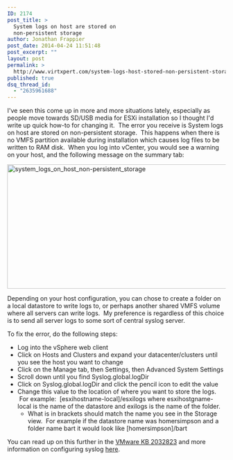 ```yaml
---
ID: 2174
post_title: >
  System logs on host are stored on
  non-persistent storage
author: Jonathan Frappier
post_date: 2014-04-24 11:51:48
post_excerpt: ""
layout: post
permalink: >
  http://www.virtxpert.com/system-logs-host-stored-non-persistent-storage/
published: true
dsq_thread_id:
  - "2635961688"
---
```

I've seen this come up in more and more situations lately, especially as people move towards SD/USB media for ESXi installation so I thought I'd write up quick how-to for changing it.  The error you receive is System logs on host are stored on non-persistent storage.  This happens when there is no VMFS partition available during installation which causes log files to be written to RAM disk.  When you log into vCenter, you would see a warning on your host, and the following message on the summary tab:

<a href="http://www.virtxpert.com/wp-content/uploads/2014/04/system_logs_on_host_non-persistent_storage.png"><img class="aligncenter size-full wp-image-2175" src="http://www.virtxpert.com/wp-content/uploads/2014/04/system_logs_on_host_non-persistent_storage.png" alt="system_logs_on_host_non-persistent_storage" width="516" height="287" /></a>

Depending on your host configuration, you can chose to create a folder on a local datastore to write logs to, or perhaps another shared VMFS volume where all servers can write logs.  My preference is regardless of this choice is to send all server logs to some sort of central syslog server.

To fix the error, do the following steps:
<ul>
	<li>Log into the vSphere web client</li>
	<li>Click on Hosts and Clusters and expand your datacenter/clusters until you see the host you want to change</li>
	<li>Click on the Manage tab, then Settings, then Advanced System Settings</li>
	<li>Scroll down until you find Syslog.global.logDir</li>
	<li>Click on Syslog.global.logDir and click the pencil icon to edit the value</li>
	<li>Change this value to the location of where you want to store the logs.  For example:  [esxihostname-local]/esxilogs where esxihostgname-local is the name of the datastore and exilogs is the name of the folder.
<ul>
	<li>What is in brackets should match the name you see in the Storage view.  For example if the datastore name was homersimpson and a folder name bart it would look like [homersimpson]/bart</li>
</ul>
</li>
</ul>
You can read up on this further in the <a href="http://kb.vmware.com/selfservice/microsites/search.do?language=en_US&amp;cmd=displayKC&amp;externalId=2032823" target="_blank">VMware KB 2032823</a> and more information on configuring syslog <a href="http://kb.vmware.com/selfservice/microsites/search.do?language=en_US&amp;cmd=displayKC&amp;externalId=2003322" target="_blank">here</a>.

&nbsp;